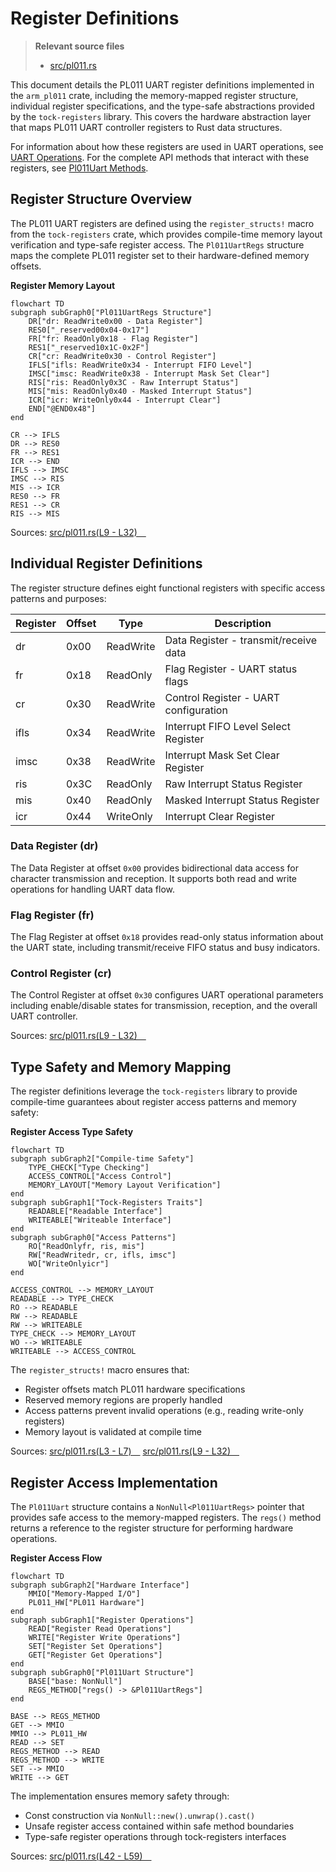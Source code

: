# Register Definitions

> **Relevant source files**
> * [src/pl011.rs](https://github.com/arceos-org/arm_pl011/blob/a5a02f1f/src/pl011.rs)

This document details the PL011 UART register definitions implemented in the `arm_pl011` crate, including the memory-mapped register structure, individual register specifications, and the type-safe abstractions provided by the `tock-registers` library. This covers the hardware abstraction layer that maps PL011 UART controller registers to Rust data structures.

For information about how these registers are used in UART operations, see [UART Operations](/arceos-org/arm_pl011/2.2-uart-operations). For the complete API methods that interact with these registers, see [Pl011Uart Methods](/arceos-org/arm_pl011/3.1-pl011uart-methods).

## Register Structure Overview

The PL011 UART registers are defined using the `register_structs!` macro from the `tock-registers` crate, which provides compile-time memory layout verification and type-safe register access. The `Pl011UartRegs` structure maps the complete PL011 register set to their hardware-defined memory offsets.

**Register Memory Layout**

```mermaid
flowchart TD
subgraph subGraph0["Pl011UartRegs Structure"]
    DR["dr: ReadWrite0x00 - Data Register"]
    RES0["_reserved00x04-0x17"]
    FR["fr: ReadOnly0x18 - Flag Register"]
    RES1["_reserved10x1C-0x2F"]
    CR["cr: ReadWrite0x30 - Control Register"]
    IFLS["ifls: ReadWrite0x34 - Interrupt FIFO Level"]
    IMSC["imsc: ReadWrite0x38 - Interrupt Mask Set Clear"]
    RIS["ris: ReadOnly0x3C - Raw Interrupt Status"]
    MIS["mis: ReadOnly0x40 - Masked Interrupt Status"]
    ICR["icr: WriteOnly0x44 - Interrupt Clear"]
    END["@END0x48"]
end

CR --> IFLS
DR --> RES0
FR --> RES1
ICR --> END
IFLS --> IMSC
IMSC --> RIS
MIS --> ICR
RES0 --> FR
RES1 --> CR
RIS --> MIS
```

Sources: [src/pl011.rs(L9 - L32)&emsp;](https://github.com/arceos-org/arm_pl011/blob/a5a02f1f/src/pl011.rs#L9-L32)

## Individual Register Definitions

The register structure defines eight functional registers with specific access patterns and purposes:

|Register|Offset|Type|Description|
| --- | --- | --- | --- |
|dr|0x00|ReadWrite<u32>|Data Register - transmit/receive data|
|fr|0x18|ReadOnly<u32>|Flag Register - UART status flags|
|cr|0x30|ReadWrite<u32>|Control Register - UART configuration|
|ifls|0x34|ReadWrite<u32>|Interrupt FIFO Level Select Register|
|imsc|0x38|ReadWrite<u32>|Interrupt Mask Set Clear Register|
|ris|0x3C|ReadOnly<u32>|Raw Interrupt Status Register|
|mis|0x40|ReadOnly<u32>|Masked Interrupt Status Register|
|icr|0x44|WriteOnly<u32>|Interrupt Clear Register|

### Data Register (dr)

The Data Register at offset `0x00` provides bidirectional data access for character transmission and reception. It supports both read and write operations for handling UART data flow.

### Flag Register (fr)

The Flag Register at offset `0x18` provides read-only status information about the UART state, including transmit/receive FIFO status and busy indicators.

### Control Register (cr)

The Control Register at offset `0x30` configures UART operational parameters including enable/disable states for transmission, reception, and the overall UART controller.

Sources: [src/pl011.rs(L9 - L32)&emsp;](https://github.com/arceos-org/arm_pl011/blob/a5a02f1f/src/pl011.rs#L9-L32)

## Type Safety and Memory Mapping

The register definitions leverage the `tock-registers` library to provide compile-time guarantees about register access patterns and memory safety:

**Register Access Type Safety**

```mermaid
flowchart TD
subgraph subGraph2["Compile-time Safety"]
    TYPE_CHECK["Type Checking"]
    ACCESS_CONTROL["Access Control"]
    MEMORY_LAYOUT["Memory Layout Verification"]
end
subgraph subGraph1["Tock-Registers Traits"]
    READABLE["Readable Interface"]
    WRITEABLE["Writeable Interface"]
end
subgraph subGraph0["Access Patterns"]
    RO["ReadOnlyfr, ris, mis"]
    RW["ReadWritedr, cr, ifls, imsc"]
    WO["WriteOnlyicr"]
end

ACCESS_CONTROL --> MEMORY_LAYOUT
READABLE --> TYPE_CHECK
RO --> READABLE
RW --> READABLE
RW --> WRITEABLE
TYPE_CHECK --> MEMORY_LAYOUT
WO --> WRITEABLE
WRITEABLE --> ACCESS_CONTROL
```

The `register_structs!` macro ensures that:

* Register offsets match PL011 hardware specifications
* Reserved memory regions are properly handled
* Access patterns prevent invalid operations (e.g., reading write-only registers)
* Memory layout is validated at compile time

Sources: [src/pl011.rs(L3 - L7)&emsp;](https://github.com/arceos-org/arm_pl011/blob/a5a02f1f/src/pl011.rs#L3-L7) [src/pl011.rs(L9 - L32)&emsp;](https://github.com/arceos-org/arm_pl011/blob/a5a02f1f/src/pl011.rs#L9-L32)

## Register Access Implementation

The `Pl011Uart` structure contains a `NonNull<Pl011UartRegs>` pointer that provides safe access to the memory-mapped registers. The `regs()` method returns a reference to the register structure for performing hardware operations.

**Register Access Flow**

```mermaid
flowchart TD
subgraph subGraph2["Hardware Interface"]
    MMIO["Memory-Mapped I/O"]
    PL011_HW["PL011 Hardware"]
end
subgraph subGraph1["Register Operations"]
    READ["Register Read Operations"]
    WRITE["Register Write Operations"]
    SET["Register Set Operations"]
    GET["Register Get Operations"]
end
subgraph subGraph0["Pl011Uart Structure"]
    BASE["base: NonNull"]
    REGS_METHOD["regs() -> &Pl011UartRegs"]
end

BASE --> REGS_METHOD
GET --> MMIO
MMIO --> PL011_HW
READ --> SET
REGS_METHOD --> READ
REGS_METHOD --> WRITE
SET --> MMIO
WRITE --> GET
```

The implementation ensures memory safety through:

* Const construction via `NonNull::new().unwrap().cast()`
* Unsafe register access contained within safe method boundaries
* Type-safe register operations through tock-registers interfaces

Sources: [src/pl011.rs(L42 - L59)&emsp;](https://github.com/arceos-org/arm_pl011/blob/a5a02f1f/src/pl011.rs#L42-L59)